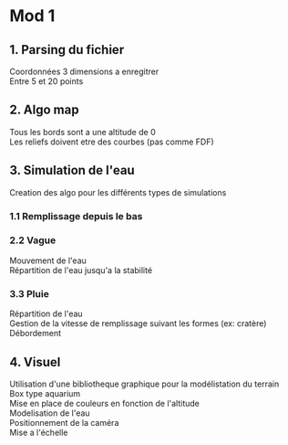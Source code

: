 # Mod 1

## 1. Parsing du fichier
Coordonnées 3 dimensions a enregitrer  
Entre 5 et 20 points

## 2. Algo map
Tous les bords sont a une altitude de 0  
Les reliefs doivent etre des courbes (pas comme FDF)

## 3. Simulation de l'eau
Creation des algo pour les différents types de simulations  

### 1.1 Remplissage depuis le bas

### 2.2 Vague
Mouvement de l'eau  
Répartition de l'eau jusqu'a la stabilité

### 3.3 Pluie
Répartition de l'eau  
Gestion de la vitesse de remplissage suivant les formes (ex: cratère)  
Débordement  

## 4. Visuel
Utilisation d'une bibliotheque graphique pour la modélistation du terrain  
Box type aquarium  
Mise en place de couleurs en fonction de l'altitude  
Modelisation de l'eau  
Positionnement de la caméra  
Mise a l'échelle  
